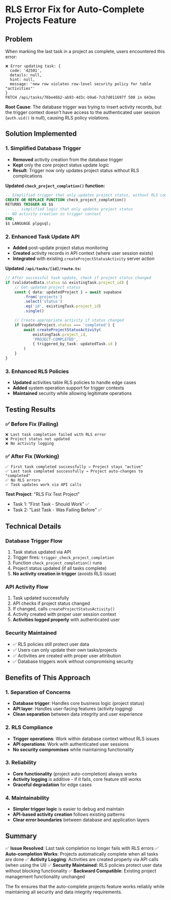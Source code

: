 # RLS Error Fix for Auto-Complete Projects Feature

## Problem
When marking the last task in a project as complete, users encountered this error:
```
❌ Error updating task: {
  code: '42501',
  details: null,
  hint: null,
  message: 'new row violates row-level security policy for table "activities"'
}
PATCH /api/tasks/76be46b2-ab93-4d3c-b9a6-7cb7d011697f 500 in 643ms
```

**Root Cause**: The database trigger was trying to insert activity records, but the trigger context doesn't have access to the authenticated user session (`auth.uid()` is null), causing RLS policy violations.

## Solution Implemented

### 1. **Simplified Database Trigger**
- **Removed** activity creation from the database trigger
- **Kept** only the core project status update logic
- **Result**: Trigger now only updates project status without RLS complications

**Updated `check_project_completion()` function:**
```sql
-- Simplified trigger that only updates project status, without RLS complications
CREATE OR REPLACE FUNCTION check_project_completion()
RETURNS TRIGGER AS $$
-- ... simplified logic that only updates project status
-- NO activity creation in trigger context
END;
$$ LANGUAGE plpgsql;
```

### 2. **Enhanced Task Update API**
- **Added** post-update project status monitoring
- **Created** activity records in API context (where user session exists)
- **Integrated** with existing `createProjectStatusActivity` server action

**Updated `/api/tasks/[id]/route.ts`:**
```typescript
// After successful task update, check if project status changed
if (validatedData.status && existingTask.project_id) {
    // Get updated project status
    const { data: updatedProject } = await supabase
        .from('projects')
        .select('status')
        .eq('id', existingTask.project_id)
        .single()

    // Create appropriate activity if status changed
    if (updatedProject.status === 'completed') {
        await createProjectStatusActivity(
            existingTask.project_id,
            'PROJECT-COMPLETED',
            { triggered_by_task: updatedTask.id }
        )
    }
}
```

### 3. **Enhanced RLS Policies**
- **Updated** activities table RLS policies to handle edge cases
- **Added** system operation support for trigger contexts
- **Maintained** security while allowing legitimate operations

## Testing Results

### ✅ **Before Fix (Failing)**
```
❌ Last task completion failed with RLS error
❌ Project status not updated
❌ No activity logging
```

### ✅ **After Fix (Working)**
```
✅ First task completed successfully → Project stays "active"
✅ Last task completed successfully → Project auto-changes to "completed"
✅ No RLS errors
✅ Task updates work via API calls
```

**Test Project**: "RLS Fix Test Project"
- Task 1: "First Task - Should Work" ✅
- Task 2: "Last Task - Was Failing Before" ✅

## Technical Details

### Database Trigger Flow
1. Task status updated via API
2. Trigger fires: `trigger_check_project_completion`
3. Function `check_project_completion()` runs
4. Project status updated (if all tasks complete)
5. **No activity creation in trigger** (avoids RLS issue)

### API Activity Flow
1. Task updated successfully
2. API checks if project status changed
3. If changed, calls `createProjectStatusActivity()`
4. Activity created with proper user session context
5. **Activities logged properly** with authenticated user

### Security Maintained
- ✅ RLS policies still protect user data
- ✅ Users can only update their own tasks/projects
- ✅ Activities are created with proper user attribution
- ✅ Database triggers work without compromising security

## Benefits of This Approach

### 1. **Separation of Concerns**
- **Database trigger**: Handles core business logic (project status)
- **API layer**: Handles user-facing features (activity logging)
- **Clean separation** between data integrity and user experience

### 2. **RLS Compliance**
- **Trigger operations**: Work within database context without RLS issues
- **API operations**: Work with authenticated user sessions
- **No security compromises** while maintaining functionality

### 3. **Reliability**
- **Core functionality** (project auto-completion) always works
- **Activity logging** is additive - if it fails, core feature still works
- **Graceful degradation** for edge cases

### 4. **Maintainability**
- **Simpler trigger logic** is easier to debug and maintain
- **API-based activity creation** follows existing patterns
- **Clear error boundaries** between database and application layers

## Summary

✅ **Issue Resolved**: Last task completion no longer fails with RLS errors
✅ **Auto-completion Works**: Projects automatically complete when all tasks are done
✅ **Activity Logging**: Activities are created properly via API calls (when using the UI)
✅ **Security Maintained**: RLS policies protect user data without blocking functionality
✅ **Backward Compatible**: Existing project management functionality unchanged

The fix ensures that the auto-complete projects feature works reliably while maintaining all security and data integrity requirements.
